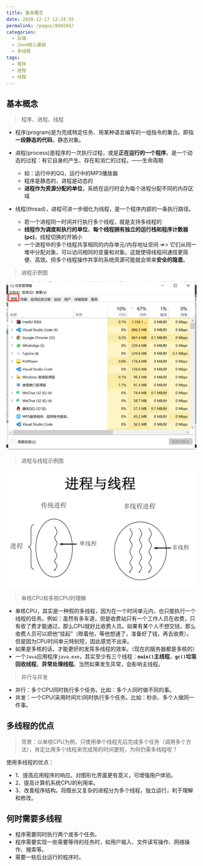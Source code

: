 ```yaml
---
title: 基本概念
date: 2020-12-17 12:24:55
permalink: /pages/8d4284/
categories:
  - 后端
  - Java核心基础
  - 多线程
tags:
  - 程序
  - 进程
  - 线程
---
```

## 基本概念

> 程序、进程、线程

- 程序(program)是为完成特定任务、用某种语言编写的一组指令的集合。即指**一段静态的代码**，静态对象。

- 进程(process)是程序的一次执行过程，或是**正在运行的一个程序**。是一个动态的过程：有它自身的产生、存在和消亡的过程。——生命周期
  - 如：运行中的QQ，运行中的MP3播放器
  - 程序是静态的，进程是动态的
  - **进程作为资源分配的单位**，系统在运行时会为每个进程分配不同的内存区域
- 线程(thread)，进程可进一步细化为线程，是一个程序内部的一条执行路径。
  - 若一个进程同一时间并行执行多个线程，就是支持多线程的
  - **线程作为调度和执行的单位**，**每个线程拥有独立的运行栈和程序计数器(pc)**，线程切换的开销小
  - 一个进程中的多个线程共享相同的内存单元/内存地址空间 =>> 它们从同一堆中分配对象，可以访问相同的变量和对象。这就使得线程间通信更简便、高效。但多个线程操作共享的系统资源可能就会带来**安全的隐患**。



> 进程示例图

<img src="https://raw.githubusercontent.com/SaulJWu/images/main/20201217123310.png" alt="image-20201217123310830" style="zoom:50%;" />

> 进程与线程示例图

<img src="https://raw.githubusercontent.com/SaulJWu/images/main/20201217123439.png" alt="image-20201217123439366" style="zoom:50%;" />

> 单核CPU和多核CPU的理解

- 单核CPU，其实是一种假的多线程，因为在一个时间单元内，也只能执行一个线程的任务。例如：虽然有多车道，但是收费站只有一个工作人员在收费，只有收了费才能通过，那么CPU就好比收费人员。如果有某个人不想交钱，那么收费人员可以把他“挂起”（晾着他，等他想通了，准备好了钱，再去收费）。但是因为CPU时间单元特别短，因此感觉不出来。
- 如果是多核的话，才能更好的发挥多线程的效率。（现在的服务器都是多核的）
- 一个`Java`应用程序`java.exe`，其实至少有三个线程：**`main()`主线程**，**`gc()`垃圾回收线程**，**异常处理线程**。当然如果发生异常，会影响主线程。



> 并行与并发

- 并行：多个CPU同时执行多个任务。比如：多个人同时做不同的事。
- 并发：一个CPU(采用时间片)同时执行多个任务。比如：秒杀、多个人做同一件事。



## 多线程的优点

> 背景：以单核CPU为例，只使用单个线程先后完成多个任务（调用多个方法），肯定比用多个线程来完成用的时间更短，为何仍需多线程呢？

使用多线程的优点：

- 1、提高应用程序的响应。对图形化界面更有意义，可增强用户体验。
- 2、提高计算机系统CPU的利用率。
- 3、改善程序结构。将既长又复杂的进程分为多个线程，独立运行，利于理解和修改。



## 何时需要多线程

- 程序需要同时执行两个或多个任务。
- 程序需要实现一些需要等待的任务时，如用户输入、文件读写操作、网络操作、搜索等。
- 需要一些后台运行的程序时。